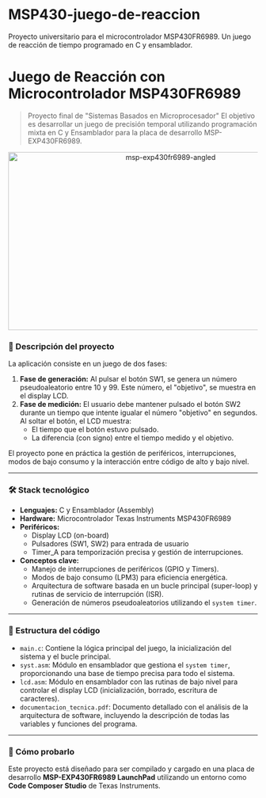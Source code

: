# MSP430-juego-de-reaccion
Proyecto universitario para el microcontrolador MSP430FR6989. Un juego de reacción de tiempo programado en C y ensamblador.
# Juego de Reacción con Microcontrolador MSP430FR6989

> Proyecto final de "Sistemas Basados en Microprocesador" El objetivo es desarrollar un juego de precisión temporal utilizando programación mixta en C y Ensamblador para la placa de desarrollo MSP-EXP430FR6989.

<p align="center">
<img width="640" height="360" alt="msp-exp430fr6989-angled" src="https://github.com/user-attachments/assets/a3ba7ae2-eb67-4de2-bbe0-5067d27f06b8" />
</p>

### 📝 Descripción del proyecto

La aplicación consiste en un juego de dos fases:

1.  **Fase de generación:** Al pulsar el botón SW1, se genera un número pseudoaleatorio entre 10 y 99. Este número, el "objetivo", se muestra en el display LCD.
2.  **Fase de medición:** El usuario debe mantener pulsado el botón SW2 durante un tiempo que intente igualar el número "objetivo" en segundos. Al soltar el botón, el LCD muestra:
    *   El tiempo que el botón estuvo pulsado.
    *   La diferencia (con signo) entre el tiempo medido y el objetivo.

El proyecto pone en práctica la gestión de periféricos, interrupciones, modos de bajo consumo y la interacción entre código de alto y bajo nivel.

---

### 🛠️ Stack tecnológico

*   **Lenguajes:** C y Ensamblador (Assembly)
*   **Hardware:** Microcontrolador Texas Instruments MSP430FR6989
*   **Periféricos:**
    *   Display LCD (on-board)
    *   Pulsadores (SW1, SW2) para entrada de usuario
    *   Timer_A para temporización precisa y gestión de interrupciones.
*   **Conceptos clave:**
    *   Manejo de interrupciones de periféricos (GPIO y Timers).
    *   Modos de bajo consumo (LPM3) para eficiencia energética.
    *   Arquitectura de software basada en un bucle principal (super-loop) y rutinas de servicio de interrupción (ISR).
    *   Generación de números pseudoaleatorios utilizando el `system timer`.

---

### 📂 Estructura del código

*   `main.c`: Contiene la lógica principal del juego, la inicialización del sistema y el bucle principal.
*   `syst.asm`: Módulo en ensamblador que gestiona el `system timer`, proporcionando una base de tiempo precisa para todo el sistema.
*   `lcd.asm`: Módulo en ensamblador con las rutinas de bajo nivel para controlar el display LCD (inicialización, borrado, escritura de caracteres).
*   `documentacion_tecnica.pdf`: Documento detallado con el análisis de la arquitectura de software, incluyendo la descripción de todas las variables y funciones del programa.

---

### 🚀 Cómo probarlo

Este proyecto está diseñado para ser compilado y cargado en una placa de desarrollo **MSP-EXP430FR6989 LaunchPad** utilizando un entorno como **Code Composer Studio** de Texas Instruments.
